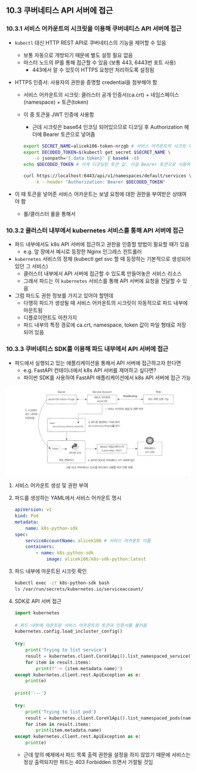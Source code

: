 ## 10.3 쿠버네티스 API 서버에 접근

### 10.3.1 서비스 어카운트의 시크릿을 이용해 쿠버네티스 API 서버에 접근

- `kubectl` 대신 HTTP REST API로 쿠버네티스의 기능을 제어할 수 있음
    - 보통 자동으로 개방되기 때문에 별도 설정 필요 없음
    - 마스터 노드의 IP를 통해 접근할 수 있음 (보통 443, 6443번 포트 사용)
        - 443에서 알 수 있듯이 HTTPS 요청만 처리하도록 설정됨
- HTTPS 인증서: 사용자의 권한을 증명할 credential을 첨부해야 함
    - 서비스 어카운트의 시크릿: 클러스터 공개 인증서(ca.crt) + 네임스페이스(namespace) + 토큰(token)
    - 이 중 토큰을 JWT 인증에 사용함
        - 근데 시크릿은 base64 인코딩 되어있으므로 디코딩 후 Authorization 헤더에 Bearer 토큰으로 넣어줌
        
        ```bash
        export SECRET_NAME=alicek106-token-nrzgb # 서비스 어카운트의 시크릿 이름
        export DECODED_TOKEN=$(kubectl get secret $SECRET_NAME \
        	-o jsonpath='{.data.token}' | base64 -d)
        echo $DECODED_TOKEN # 이게 디코딩된 토큰 값. 이걸 Bearer 토큰으로 사용하면 됨
        ```
        
        ```bash
        curl https://localhost:6443/api/v1/namespaces/default/services \
        	-k --header "Authorization: Bearer $DECODED_TOKEN"
        ```
        
- 이 때 토큰을 넣어준 서비스 어카운트는 보낼 요청에 대한 권한을 부여받은 상태여야 함
    - 롤/클러스터 롤을 통해서

### 10.3.2 클러스터 내부에서 kubernetes 서비스를 통해 API 서버에 접근

- 파드 내부에서도 k8s API 서버에 접근하고 권한을 인증할 방법이 필요할 때가 있음
    - e.g. 앞 장에서 예시로 등장한 Nginx 인그레스 컨트롤러
- `kubernetes` 서비스의 정체 (kubectl get svc 할 때 등장하는 기본적으로 생성되어있던 그 서비스)
    - 클러스터 내부에서 API 서버에 접근할 수 있도록 만들어놓은 서비스 리소스
    - 그래서 파드는 이 `kubernetes` 서비스를 통해 API 서버에 요청을 전달할 수 있음
- 그럼 파드도 권한 정보를 가지고 있어야 할텐데
    - 다행히 파드가 생성될 때 서비스 어카운트의 시크릿이 자동적으로 파드 내부에 마운트됨
    - 디플로이먼트도 마찬가지
    - 파드 내부의 특정 경로에 ca.crt, namespace, token 값이 파일 형태로 저장되어 있음

### 10.3.3 쿠버네티스 SDK를 이용해 파드 내부에서 API 서버에 접근

- 파드에서 실행되고 있는 애플리케이션을 통해서 API 서버에 접근하고자 한다면
    - e.g. FastAPI 컨테이너에서 k8s API 서버를 제어하고 싶다면?
    - 파이썬 SDK를 사용하여 FastAPI 애플리케이션에서 k8s API 서버에 접근 가능

![sdk](../images/10.3/sdk.png)

1. 서비스 어카운트 생성 및 권한 부여
2. 파드를 생성하는 YAML에서 서비스 어카운트 명시
    
    ```yaml
    apiVersion: v1
    kind: Pod
    metadata:
    	name: k8s-python-sdk
    spec:
    	serviceAccountName: alicek106 # 서비스 어카운트 이름
    	containers:
    		- name: k8s-python-sdk
    			image: alicek106/k8s-sdk-python:latest
    ```
    
3. 파드 내부에 마운트된 시크릿 확인
    
    ```bash
    kubectl exec -it k8s-python-sdk bash
    ls /var/run/secrets/kubernetes.io/serviceaccount/
    ```
    
4. SDK로 API 서버 접근
    
    ```python
    import kubernetes
    
    # 파드 내부에 마운트된 서비스 어카운트의 토큰과 인증서를 불러옴
    kubernetes.config.load_incluster_config()
    
    try:
    	print('Trying to list service')
    	result = kubernetes.client.CoreV1Api().list_namespaced_service(namespace='default')
    	for item in result.items:
    		print(f"-> {item.metadata.name}")
    except kubernetes.client.rest.ApiException as e:
    	print(e)
    	
    print('---')
    
    try:
    	print('Trying to list pod')
    	result = kubernetes.client.CoreV1Api().list_namespaced_pods(namespace='default')
    	for item in result.items:
    		print(item.metadata.name)
    except kubernetes.client.rest.ApiException as e:
    	print(e)
    ```
    
    - 근데 앞의 예제에서 파드 목록 출력 권한을 설정을 하지 않았기 때문에 서비스는 정상 출력되지만 파드는 403 Forbidden 뜨면서 거절될 것임
